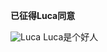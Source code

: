
**已征得Luca同意**

![Luca](https://github.com/GehangMa/GehangMa.github.io/blob/master/Blogs/Works/Artwork/R_Luca/Luca.PNG)
Luca是个好人
